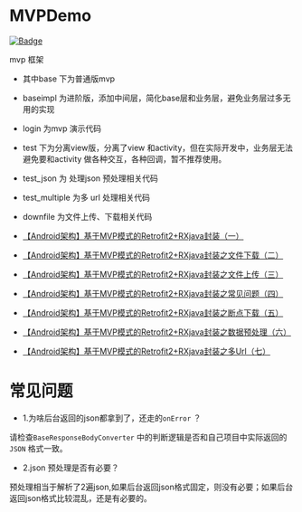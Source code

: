 # MVPDemo

[![Badge](https://img.shields.io/badge/link-996.icu-red.svg)](https://996.icu/#/zh_CN)

mvp 框架

* 其中base 下为普通版mvp 

* baseimpl 为进阶版，添加中间层，简化base层和业务层，避免业务层过多无用的实现
* login 为mvp 演示代码
* test 下为分离view版，分离了view 和activity，但在实际开发中，业务层无法避免要和activity 做各种交互，各种回调，暂不推荐使用。
* test_json 为 处理json 预处理相关代码
* test_multiple 为多 url 处理相关代码
* downfile 为文件上传、下载相关代码

* [【Android架构】基于MVP模式的Retrofit2+RXjava封装（一）](https://www.jianshu.com/p/bf1106b339c7)
* [【Android架构】基于MVP模式的Retrofit2+RXjava封装之文件下载（二）](https://www.jianshu.com/p/f5d82c2b5431)
* [【Android架构】基于MVP模式的Retrofit2+RXjava封装之文件上传（三）](https://www.jianshu.com/p/6ccdec4f3dd2)
* [【Android架构】基于MVP模式的Retrofit2+RXjava封装之常见问题（四）](https://www.jianshu.com/p/f59d8aeaf3c0)
* [【Android架构】基于MVP模式的Retrofit2+RXjava封装之断点下载（五）](https://www.jianshu.com/p/36a689abc20c)
* [【Android架构】基于MVP模式的Retrofit2+RXjava封装之数据预处理（六）](https://www.jianshu.com/p/bc7dc3b67c5d)
* [【Android架构】基于MVP模式的Retrofit2+RXjava封装之多Url（七）](https://www.jianshu.com/p/da8a01d4548a)

# 常见问题
* 1.为啥后台返回的json都拿到了，还走的`onError` ？

请检查`BaseResponseBodyConverter` 中的判断逻辑是否和自己项目中实际返回的`JSON` 格式一致。

* 2.json 预处理是否有必要？

预处理相当于解析了2遍json,如果后台返回json格式固定，则没有必要；如果后台返回json格式比较混乱，还是有必要的。





